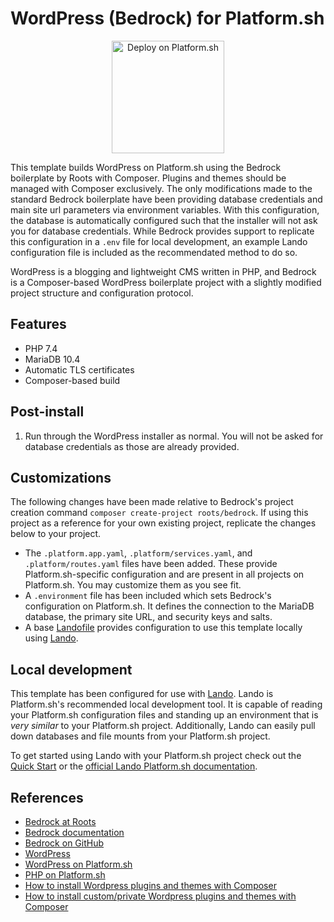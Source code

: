 # WordPress (Bedrock) for Platform.sh

<p align="center">
<a href="https://console.platform.sh/projects/create-project?template=https://raw.githubusercontent.com/platformsh/template-builder/master/templates/wordpress-bedrock/.platform.template.yaml&utm_content=wordpress-bedrock&utm_source=github&utm_medium=button&utm_campaign=deploy_on_platform">
    <img src="https://platform.sh/images/deploy/lg-blue.svg" alt="Deploy on Platform.sh" width="180px" />
</a>
</p>

This template builds WordPress on Platform.sh using the Bedrock boilerplate by Roots with Composer. Plugins and themes should be managed with Composer exclusively. The only modifications made to the standard Bedrock boilerplate have been providing database credentials and main site url parameters via environment variables. With this configuration, the database is automatically configured such that the installer will not ask you for database credentials. While Bedrock provides support to replicate this configuration in a `.env` file for local development, an example Lando configuration file is included as the recommendated method to do so. 

WordPress is a blogging and lightweight CMS written in PHP, and Bedrock is a Composer-based WordPress boilerplate project with a slightly modified project structure and configuration protocol. 

## Features

* PHP 7.4
* MariaDB 10.4
* Automatic TLS certificates
* Composer-based build

## Post-install

1. Run through the WordPress installer as normal. You will not be asked for database credentials as those are already provided.

## Customizations

The following changes have been made relative to Bedrock's project creation command `composer create-project roots/bedrock`. If using this project as a reference for your own existing project, replicate the changes below to your project.

* The `.platform.app.yaml`, `.platform/services.yaml`, and `.platform/routes.yaml` files have been added.  These provide Platform.sh-specific configuration and are present in all projects on Platform.sh.  You may customize them as you see fit.
* A `.environment` file has been included which sets Bedrock's configuration on Platform.sh. It defines the connection to the MariaDB database, the primary site URL, and security keys and salts. 
* A base [Landofile](https://docs.lando.dev/config/lando.html#base-file) provides configuration to use this template locally using [Lando](https://docs.lando.dev).

## Local development

This template has been configured for use with [Lando](https://docs.lando.dev).  Lando is Platform.sh's recommended local development tool.  It is capable of reading your Platform.sh configuration files and standing up an environment that is _very similar_ to your Platform.sh project.  Additionally, Lando can easily pull down databases and file mounts from your Platform.sh project.

To get started using Lando with your Platform.sh project check out the [Quick Start](https://docs.platform.sh/development/local/lando.html) or the [official Lando Platform.sh documentation](https://docs.lando.dev/config/platformsh.html).

## References

* [Bedrock at Roots](https://roots.io/bedrock/)
* [Bedrock documentation](https://roots.io/docs/bedrock/master/installation/)
* [Bedrock on GitHub](https://github.com/roots/bedrock)
* [WordPress](https://wordpress.org/)
* [WordPress on Platform.sh](https://docs.platform.sh/frameworks/wordpress.html)
* [PHP on Platform.sh](https://docs.platform.sh/languages/php.html)
* [How to install Wordpress plugins and themes with Composer](https://community.platform.sh/t/how-to-install-wordpress-plugins-and-themes-with-composer/507)
* [How to install custom/private Wordpress plugins and themes with Composer](https://community.platform.sh/t/how-to-install-custom-private-wordpress-plugins-and-themes-with-composer/622)